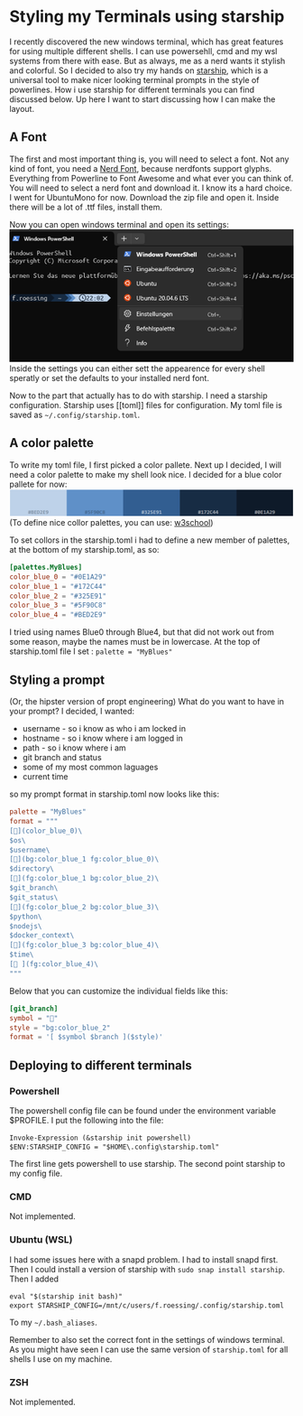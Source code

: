 # Styling my Terminals using starship

I recently discovered the new windows terminal, which has great features for using multiple different shells. 
I can use powersehll, cmd and my wsl systems from there with ease. 
But as always, me as a nerd wants it stylish and colorful.
So I decided to also try my hands on [starship](starship.rs), which is a universal tool to make nicer looking terminal prompts in the style of powerlines.
How i use starship for different terminals you can find discussed below.
Up here I want to start discussing how I can make the layout.
## A Font
The first and most important thing is, you will need to select a font. 
Not any kind of font, you need a [Nerd Font](nerdfonts.com), because nerdfonts support glyphs. Everything from Powerline to Font Awesome and what ever you can think of.
You will need to select a nerd font and download it. I know its a hard choice.
I went for UbuntuMono for now. Download the zip file and open it. Inside there will be a lot of .ttf files, install them.

Now you can open windows terminal and open its settings:
![img](./images/WindowsTerminalSettings.png)
Inside the settings you can either sett the appearence for every shell speratly or set the defaults to your installed nerd font.

Now to the part that actually has to do with starship.
I need a starship configuration. Starship uses [[toml]] files for configuration.
My toml file is saved as `~/.config/starship.toml`.

## A color palette
To write my toml file, I first picked a color pallete.
Next up I decided, I will need a color palette to make my shell look nice.
I decided for a blue color pallete for now:
![img](./images/MyBlueColorPalette.png)
(To define nice collor palettes, you can use: [w3school](https://www.w3schools.com/colors/colors_monochromatic.asp))

To set collors in the starship.toml i had to define a new member of palettes, at the bottom of my starship.toml, as so:
```toml
[palettes.MyBlues]
color_blue_0 = "#0E1A29"
color_blue_1 = "#172C44"
color_blue_2 = "#325E91"
color_blue_3 = "#5F90C8"
color_blue_4 = "#BED2E9"
```
I tried using names Blue0 through Blue4, but that did not work out from some reason, maybe the names must be in lowercase.
At the top of starship.toml file I set : `palette = "MyBlues"`

## Styling a prompt
(Or, the hipster version of propt engineering)
What do you want to have in your prompt?
I decided, I wanted:
- username - so i know as who i am locked in
- hostname - so i know where i am logged in
- path - so i know where i am
- git branch and status
- some of my most common laguages
- current time 

so my prompt format in starship.toml now looks like this:
```toml
palette = "MyBlues"
format = """
[](color_blue_0)\
$os\
$username\
[](bg:color_blue_1 fg:color_blue_0)\
$directory\
[](fg:color_blue_1 bg:color_blue_2)\
$git_branch\
$git_status\
[](fg:color_blue_2 bg:color_blue_3)\
$python\
$nodejs\
$docker_context\
[](fg:color_blue_3 bg:color_blue_4)\
$time\
[ ](fg:color_blue_4)\
"""
```

Below that you can customize the individual fields like this:
```toml 
[git_branch]
symbol = ""
style = "bg:color_blue_2"
format = '[ $symbol $branch ]($style)'
```

## Deploying to different terminals
### Powershell
The powershell config file can be found under the environment variable $PROFILE. I put the following into the file: 
```
Invoke-Expression (&starship init powershell)
$ENV:STARSHIP_CONFIG = "$HOME\.config\starship.toml"
```
The first line gets powershell to use starship. 
The second point starship to my config file.
### CMD
Not implemented.
### Ubuntu (WSL)
I had some issues here with a snapd problem. I had to install snapd first.
Then I could install a version of starship with `sudo snap install starship`.
Then I added 
```
eval "$(starship init bash)"
export STARSHIP_CONFIG=/mnt/c/users/f.roessing/.config/starship.toml
```
To my `~/.bash_aliases`.

Remember to also set the correct font in the settings of windows terminal.
As you might have seen I can use the same version of `starship.toml` for all shells I use on my machine.

### ZSH
Not implemented.

